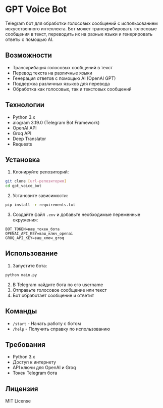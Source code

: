 # GPT Voice Bot

Telegram бот для обработки голосовых сообщений с использованием искусственного интеллекта. Бот может транскрибировать голосовые сообщения в текст, переводить их на разные языки и генерировать ответы с помощью AI.

## Возможности

- Транскрибация голосовых сообщений в текст
- Перевод текста на различные языки
- Генерация ответов с помощью AI (OpenAI GPT)
- Поддержка различных языков для перевода
- Обработка как голосовых, так и текстовых сообщений

## Технологии

- Python 3.x
- aiogram 3.19.0 (Telegram Bot Framework)
- OpenAI API
- Groq API
- Deep Translator
- Requests

## Установка

1. Клонируйте репозиторий:
```bash
git clone [url-репозитория]
cd gpt_voice_bot
```

2. Установите зависимости:
```bash
pip install -r requirements.txt
```

3. Создайте файл `.env` и добавьте необходимые переменные окружения:
```
BOT_TOKEN=ваш_токен_бота
OPENAI_API_KEY=ваш_ключ_openai
GROQ_API_KEY=ваш_ключ_groq
```

## Использование

1. Запустите бота:
```bash
python main.py
```

2. В Telegram найдите бота по его username
3. Отправьте голосовое сообщение или текст
4. Бот обработает сообщение и ответит

## Команды

- `/start` - Начать работу с ботом
- `/help` - Получить справку по использованию

## Требования

- Python 3.x
- Доступ к интернету
- API ключи для OpenAI и Groq
- Токен Telegram бота

## Лицензия

MIT License
